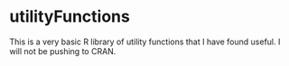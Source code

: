 # utilityFunctions

This is a very basic R library of utility functions that I have found useful. 
I will not be pushing to CRAN.
